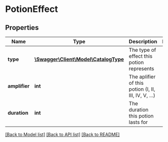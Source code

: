 # PotionEffect

## Properties
Name | Type | Description | Notes
------------ | ------------- | ------------- | -------------
**type** | [**\Swagger\Client\Model\CatalogType**](CatalogType.md) | The type of effect this potion represents | 
**amplifier** | **int** | The aplifier of this potion (I, II, III, IV, V, ...) | 
**duration** | **int** | The duration this potion lasts for | 

[[Back to Model list]](../README.md#documentation-for-models) [[Back to API list]](../README.md#documentation-for-api-endpoints) [[Back to README]](../README.md)


